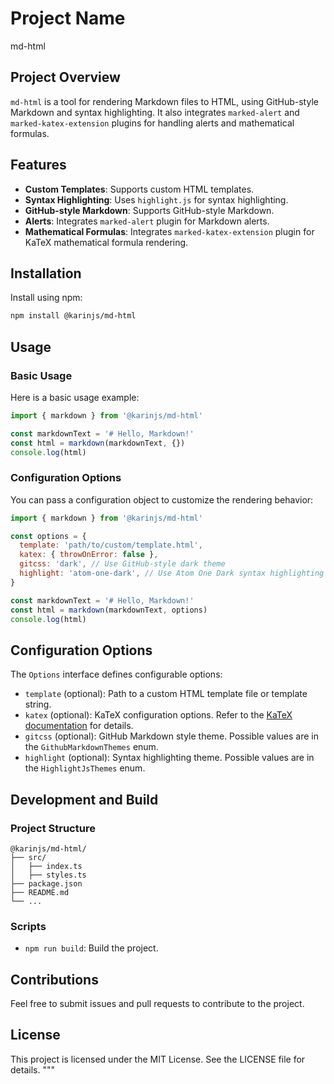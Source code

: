 # Project Name

md-html

## Project Overview

`md-html` is a tool for rendering Markdown files to HTML, using GitHub-style Markdown and syntax highlighting. It also integrates `marked-alert` and `marked-katex-extension` plugins for handling alerts and mathematical formulas.

## Features

- **Custom Templates**: Supports custom HTML templates.
- **Syntax Highlighting**: Uses `highlight.js` for syntax highlighting.
- **GitHub-style Markdown**: Supports GitHub-style Markdown.
- **Alerts**: Integrates `marked-alert` plugin for Markdown alerts.
- **Mathematical Formulas**: Integrates `marked-katex-extension` plugin for KaTeX mathematical formula rendering.

## Installation

Install using npm:

```bash
npm install @karinjs/md-html
```

## Usage

### Basic Usage

Here is a basic usage example:

```javascript
import { markdown } from '@karinjs/md-html'

const markdownText = '# Hello, Markdown!'
const html = markdown(markdownText, {})
console.log(html)
```

### Configuration Options

You can pass a configuration object to customize the rendering behavior:

```javascript
import { markdown } from '@karinjs/md-html'

const options = {
  template: 'path/to/custom/template.html',
  katex: { throwOnError: false },
  gitcss: 'dark', // Use GitHub-style dark theme
  highlight: 'atom-one-dark', // Use Atom One Dark syntax highlighting theme
}

const markdownText = '# Hello, Markdown!'
const html = markdown(markdownText, options)
console.log(html)
```

## Configuration Options

The `Options` interface defines configurable options:

- `template` (optional): Path to a custom HTML template file or template string.
- `katex` (optional): KaTeX configuration options. Refer to the [KaTeX documentation](https://katex.org/docs/options.html) for details.
- `gitcss` (optional): GitHub Markdown style theme. Possible values are in the `GithubMarkdownThemes` enum.
- `highlight` (optional): Syntax highlighting theme. Possible values are in the `HighlightJsThemes` enum.

## Development and Build

### Project Structure

```
@karinjs/md-html/
├── src/
│   ├── index.ts
│   ├── styles.ts
├── package.json
├── README.md
└── ...
```

### Scripts

- `npm run build`: Build the project.

## Contributions

Feel free to submit issues and pull requests to contribute to the project.

## License

This project is licensed under the MIT License. See the LICENSE file for details.
"""

